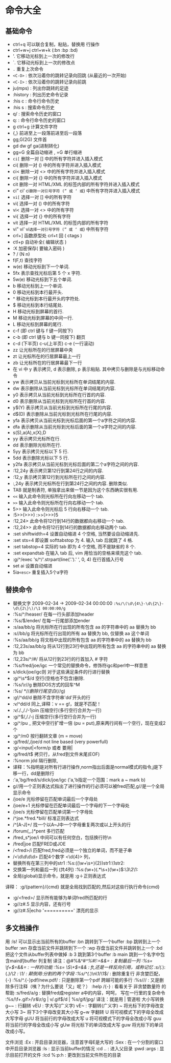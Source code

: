 # 命令大全

## 基础命令

- ctrl+q              可以联合复制，粘贴，替换用 行操作
- ctrl+w+j ctrl+w+k (:bn :bp :bd)
- '.                  它移动光标到上一次的修改行  
- `.                  它移动光标到上一次的修改点
- `.`                   重复上次命令
- `<C-O>` :             依次沿着你的跳转记录向回跳 (从最近的一次开始)
- `<C-I>` :             依次沿着你的跳转记录向前跳
- ju(mps) :           列出你跳转的足迹
- :history :          列出历史命令记录
- :his c :            命令行命令历史
- :his s :            搜索命令历史
- q/ :                搜索命令历史的窗口
- q: :                命令行命令历史的窗口
- g ctrl+g            计算文件字符
- {,}                 前进至上一段落前进至后一段落
- gg,G(2G)            文件首
- gd dw gf ga(进制转化)
- gg=G 全篇自动缩进 , =G 单行缩进
- `ci[` 删除一对 [] 中的所有字符并进入插入模式
- ci( 删除一对 () 中的所有字符并进入插入模式
- ci< 删除一对 <> 中的所有字符并进入插入模式
- ci{ 删除一对 {} 中的所有字符并进入插入模式
- cit 删除一对 HTML/XML 的标签内部的所有字符并进入插入模式
- ci” ci’ ci` 删除一对引号字符 (” 或 ‘ 或 `) 中所有字符并进入插入模式
- `vi[` 选择一对 [] 中的所有字符
- vi( 选择一对 () 中的所有字符
- vi< 选择一对 <> 中的所有字符
- vi{ 选择一对 {} 中的所有字符
- vit 选择一对 HTML/XML 的标签内部的所有字符
- vi” vi’ vi` 选择一对引号字符 (” 或 ‘ 或 `) 中所有字符
- crl+] 函数原型处 crl+t 回 ( ctags )
- ctl+p 自动补全( 编辑状态 )
- :X 加密保存( 要输入密码 )
- ? /         (N n)
- f(F,t) 查找字符
- w(e) 移动光标到下一个单词.
- 5fx 表示查找光标后第 5 个 x 字符.
- 5w(e) 移动光标到下五个单词.
- b 移动光标到上一个单词.
- 0 移动光标到本行最开头.
- ^ 移动光标到本行最开头的字符处.
- $ 移动光标到本行结尾处.
- H 移动光标到屏幕的首行. 
- M 移动光标到屏幕的中间一行.
- L 移动光标到屏幕的尾行.
- c-f (即 ctrl 键与 f 键一同按下)
- c-b (即 ctrl 键与 b 键一同按下) 翻页
- c-d (下半页) c-u(上半页) c-e (一行滚动)
- zz 让光标所在的行居屏幕中央
- zt 让光标所在的行居屏幕最上一行
- zb 让光标所在的行居屏幕最下一行
- 在 vi 中 y 表示拷贝, d 表示删除, p 表示粘贴. 其中拷贝与删除是与光标移动命令
- yw 表示拷贝从当前光标到光标所在单词结尾的内容.
- dw 表示删除从当前光标到光标所在单词结尾的内容.
- y0 表示拷贝从当前光标到光标所在行首的内容.
- d0 表示删除从当前光标到光标所在行首的内容.
- y$(Y) 表示拷贝从当前光标到光标所在行尾的内容.
- d$(D) 表示删除从当前光标到光标所在行尾的内容.
- yfa 表示拷贝从当前光标到光标后面的第一个a字符之间的内容.
- dfa 表示删除从当前光标到光标后面的第一个a字符之间的内容.
- s(S),a(A),x(X),D
- yy 表示拷贝光标所在行.
- dd 表示删除光标所在行.
- 5yy 表示拷贝光标以下 5 行.
- 5dd 表示删除光标以下 5 行.
- y2fa 表示拷贝从当前光标到光标后面的第二个a字符之间的内容.
- :12,24y 表示拷贝第12行到第24行之间的内容.
- :12,y 表示拷贝第12行到光标所在行之间的内容.
- :,24y 表示拷贝光标所在行到第24行之间的内容. 删除类似.
- TAB 就是制表符, 单独拿出来做一节是因为这个东西确实很有用.
- `<<` 输入此命令则光标所在行向左移动一个 tab.
- `>>` 输入此命令则光标所在行向右移动一个 tab.
- 5>> 输入此命令则光标后 5 行向右移动一个 tab.
- :5>>(>>>) :>>(>>>)5
- :12,24> 此命令将12行到14行的数据都向右移动一个 tab.
- :12,24>> 此命令将12行到14行的数据都向右移动两个 tab.
- :set shiftwidth=4 设置自动缩进 4 个空格, 当然要设自动缩进先.
- :set sts=4 即设置 softtabstop 为 4. 输入 tab 后就跳了 4 格.
- :set tabstop=4 实际的 tab 即为 4 个空格, 而不是缺省的 8 个.
- :set expandtab 在输入 tab 后, vim 用恰当的空格来填充这个 tab.
- :g/^/exec 's/^/'.strpart(line('.').' ', 0, 4) 在行首插入行号
- set ai 设置自动缩进
- 5ia`<esc>` 重复插入5个a字符

## 替换命令

- 替换文字 2009-02-34 $\rightarrow$ 2009-02-34 00:00:00      `:%s/\(\d\{4\}-\d\{2\}-\d\{2\}\)/\1 00:00:00/g`
- :%s/^/heaser/     在每一行头部添加header
- :%s/$/ender/     在每一行尾部添加ender
- :s/aa/bb/g              将光标所在行出现的所有包含 aa 的字符串中的 aa 替换为 bb
- :s/\/bb/g               将光标所在行出现的所有 aa 替换为 bb, 仅替换 aa 这个单词
- :%s/aa/bb/g             将文档中出现的所有包含 aa 的字符串中的 aa 替换为 bb
- :12,23s/aa/bb/g         将从12行到23行中出现的所有包含 aa 的字符串中的 aa 替换为 bb
- :12,23s/^/#/            将从12行到23行的行首加入 # 字符
- :%s/fred/joe/igc            一个常见的替换命令，修饰符igc和perl中一样意思
- s/dick/joe/igc则        对于这些满足条件的行进行替换
- :g/^\s*$/d              空行(空格也不包含)删除.
- :%s/\r//g               删除DOS方式的回车^M
- :%s/ *$//               删除行尾空白(%s/\s*$//g)
- :g!/^dd/d               删除不含字符串'dd'开头的行
- :v/^dd/d                同上,译释：v == g!，就是不匹配！
- :v/./.,/./-1join        压缩空行(多行空行合并为一行)
- :g/^$/,/./-j            压缩空行(多行空行合并为一行)
- :g/^/pu _               把文中空行扩增一倍 (pu = put),原来两行间有一个空行，现在变成2个
-  :g/^/m0                 按行翻转文章 (m = move)
- :g/fred/,/joe/d         not line based (very powerfull)
- :g/<input\|<form/p      或者 要用\|
- :g/fred/t$              拷贝行，从fred到文件末尾(EOF)
- :%norm jdd              隔行删除,
- 译释：%指明是对所有行进行操作,norm指出后面是normal模式的指令,j是下移一行，dd是删除行
-  :'a,'bg/fred/s/dick/joe/igc   ('a,'b指定一个范围：mark a ~ mark b)
- g//用一个正则表达式指出了进行操作的行必须可以被fred匹配,g//是一个全局显示命令
-  /joe/e                  光标停留在匹配单词最后一个字母处
- /joe/e+1                光标停留在匹配单词最后一个字母的下一个字母处
- /joe/s                  光标停留在匹配单词第一个字母处
- /^joe.*fred.*bill/      标准正则表达式
- /^[A-J]\+/              找一个以A~J中一个字母重复两次或以上开头的行
- /forum\(\_.\)*pent      多行匹配
- /fred\_s*joe/i          中间可以有任何空白，包括换行符\n
- /fred\|joe              匹配FRED或JOE
- /\<fred\>/i             匹配fred,fred必须是一个独立的单词，而不是子串
- /\<\d\d\d\d\>           匹配4个数字 \<\d\{4}\>   列，
- 替换所有在第三列中的str1     :%s:\(\(\w\+\s\+\)\{2}\)str1:\1str2:
- 交换第一列和最后一列 (共4列)    :%s:\(\w\+\)\(.*\s\+\)\(\w\+\)$:\3\2\1:
- 全局(global)显示命令，就是用 :g＋正则表达式

译释： :g/{pattern}/{cmd} 就是全局找到匹配的,然后对这些行执行命令{cmd}

- :g/\<fred\>/                                显示所有能够为单词fred所匹配的行
- :g/<pattern>/z#.5                           显示内容，还有行号
- :g/<pattern>/z#.5|echo '=========='         漂亮的显示

## 多文档操作

 用 :ls! 可以显示出当前所有的buffer
:bn                 跳转到下一个buffer
:bp                 跳转到上一个buffer
:wn                 存盘当前文件并跳转到下一个
:wp                 存盘当前文件并跳转到上一个
:bd                 把这个文件从buffer列表中做掉
:b 3                跳到第3个buffer
:b main             跳到一个名字中包含main的buffer
列复制
译注：@#%&^#*^%#$!
:%s= [^ ]\+$=&&= : 复制最后一列
 :%s= \f\+$=&&= : 一样的功能
:%s= \S\+$=&& : ft,还是一样反向引用，或称记忆
:s/\(.*\):\(.*\)/\2 : \1/ : 颠倒用:分割的两个字段
:%s/^\(.*\)\n\1/\1$/ : 删除重复行
非贪婪匹配，\{-}
:%s/^.\{-}pdf/new.pdf/ : 只是删除第一个pdf 跨越可能的多行
 :%s/<!--\_.\{-}-->// : 又是删除多行注释（咦？为什么要说「又」呢？）
:help /\{-} : 看看关于 非贪婪数量符 的帮助
:s/fred/<c-r>a/g : 替换fred成register a中的内容，呵呵，
写在一行里的复杂命令   :%s/\f\+\.gif\>/\r&\r/g | v/\.gif$/d | %s/gif/jpg/
译注：就是用 | 管道啦
大小写转换
g~~ : 行翻转
vEU : 字大写(广义字)
vE~ : 字翻转(广义字)
 ~   将光标下的字母改变大小写
 3~  将下3个字母改变其大小写
 g~w 字翻转
 U   将可视模式下的字母全改成大写字母
gUU 将当前行的字母改成大写
 u   将可视模式下的字母全改成小写
 guu 将当前行的字母全改成小写
gUw 将光标下的单词改成大写
guw 将光标下的单词改成小写。

文件浏览
 :Ex : 开启目录浏览器，注意首字母E是大写的
:Sex : 在一个分割的窗口中开启目录浏览器
:ls : 显示当前buffer的情况
:cd .. : 进入父目录
 :pwd
:args : 显示目前打开的文件
:lcd %:p:h : 更改到当前文件所在的目录